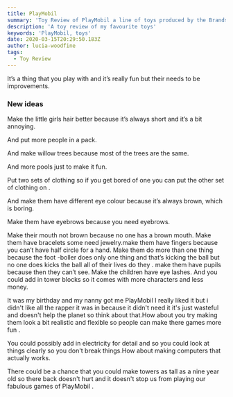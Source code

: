 ```yaml
---
title: PlayMobil
summary: 'Toy Review of PlayMobil a line of toys produced by the Brandstätter Group '
description: 'A toy review of my favourite toys'
keywords: 'PlayMobil, toys'
date: 2020-03-15T20:29:50.183Z
author: lucia-woodfine
tags:
  - Toy Review
---
```


It’s a thing that you play with and it’s really fun but their needs to be improvements.

### New ideas 

Make the little girls hair better because it’s always short and it’s a bit annoying.

And put more people in a pack.

And make willow trees because most of the trees are the same.

And more pools just to make it fun.

Put two sets of clothing so if you get bored of one you can put the other set of clothing on .

And make them have different eye colour because it’s always brown, which is boring.

Make them have eyebrows because you need eyebrows.

Make their mouth not brown because no one has a brown mouth. Make them have bracelets some need jewelry.make them have fingers because you can’t have half circle for a hand. Make them do more than one thing because the foot -boller does only one thing and that’s kicking the ball but no one does kicks the ball all of their lives do they . make them have pupils because then they can’t see. Make the children have eye lashes. And you could add in tower blocks so it comes with more characters and less money.

It was my birthday and my nanny got me PlayMobil I really liked it but i didn't like all the rapper it was in because it didn't need it it's just wasteful and doesn't help the planet so think about that.How about you try making them look a bit realistic and flexible so people  can make there games more fun . 

You could possibly add in electricity  for detail and so you could look at things clearly so you don't break things.How about making computers that actually works.

There could be a chance that you could make towers as tall as a nine year old so there back doesn't hurt and it doesn't stop us from playing our fabulous games of PlayMobil .
